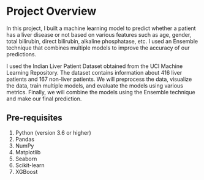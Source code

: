 # Project Overview
In this project, I built a machine learning model to predict whether a patient has a 
liver disease or not based on various features such as age, gender, total bilirubin, direct 
bilirubin, alkaline phosphatase, etc. I used an Ensemble technique that combines 
multiple models to improve the accuracy of our predictions.

I used the Indian Liver Patient Dataset obtained from the UCI Machine 
Learning Repository. The dataset contains information about 416 liver patients and 167 
non-liver patients. We will preprocess the data, visualize the data, train multiple models, 
and evaluate the models using various metrics. Finally, we will combine the models 
using the Ensemble technique and make our final prediction.

## Pre-requisites
1. Python (version 3.6 or higher)
2. Pandas
3. NumPy
4. Matplotlib
5. Seaborn
6. Scikit-learn
7. XGBoost
